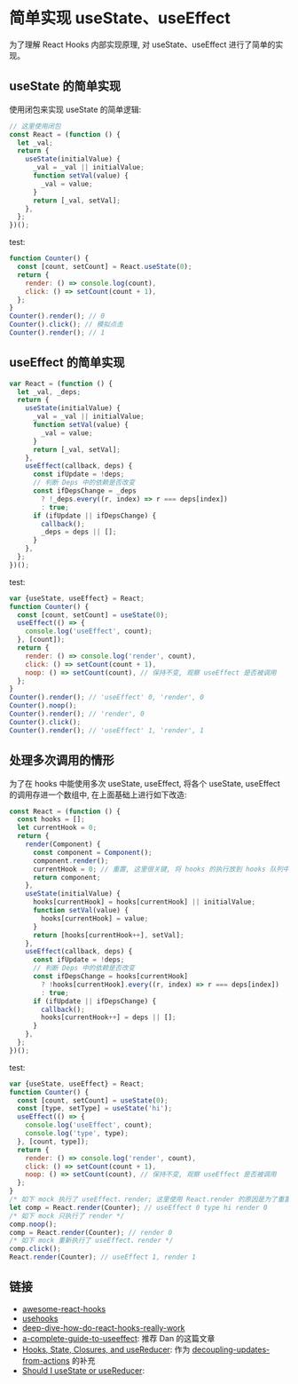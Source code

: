 # 简单实现 useState、useEffect

为了理解 React Hooks 内部实现原理, 对 useState、useEffect 进行了简单的实现。

## useState 的简单实现

使用闭包来实现 useState 的简单逻辑:

```js
// 这里使用闭包
const React = (function () {
  let _val;
  return {
    useState(initialValue) {
      _val = _val || initialValue;
      function setVal(value) {
        _val = value;
      }
      return [_val, setVal];
    },
  };
})();
```

test:

```js
function Counter() {
  const [count, setCount] = React.useState(0);
  return {
    render: () => console.log(count),
    click: () => setCount(count + 1),
  };
}
Counter().render(); // 0
Counter().click(); // 模拟点击
Counter().render(); // 1
```

## useEffect 的简单实现

```js
var React = (function () {
  let _val, _deps;
  return {
    useState(initialValue) {
      _val = _val || initialValue;
      function setVal(value) {
        _val = value;
      }
      return [_val, setVal];
    },
    useEffect(callback, deps) {
      const ifUpdate = !deps;
      // 判断 Deps 中的依赖是否改变
      const ifDepsChange = _deps
        ? !_deps.every((r, index) => r === deps[index])
        : true;
      if (ifUpdate || ifDepsChange) {
        callback();
        _deps = deps || [];
      }
    },
  };
})();
```

test:

```js
var {useState, useEffect} = React;
function Counter() {
  const [count, setCount] = useState(0);
  useEffect(() => {
    console.log('useEffect', count);
  }, [count]);
  return {
    render: () => console.log('render', count),
    click: () => setCount(count + 1),
    noop: () => setCount(count), // 保持不变, 观察 useEffect 是否被调用
  };
}
Counter().render(); // 'useEffect' 0, 'render', 0
Counter().noop();
Counter().render(); // 'render', 0
Counter().click();
Counter().render(); // 'useEffect' 1, 'render', 1
```

## 处理多次调用的情形

为了在 hooks 中能使用多次 useState, useEffect, 将各个 useState, useEffect 的调用存进一个数组中, 在上面基础上进行如下改造:

```js
const React = (function () {
  const hooks = [];
  let currentHook = 0;
  return {
    render(Component) {
      const component = Component();
      component.render();
      currentHook = 0; // 重置, 这里很关键, 将 hooks 的执行放到 hooks 队列中, 确保每次执行的顺序保持一致。
      return component;
    },
    useState(initialValue) {
      hooks[currentHook] = hooks[currentHook] || initialValue;
      function setVal(value) {
        hooks[currentHook] = value;
      }
      return [hooks[currentHook++], setVal];
    },
    useEffect(callback, deps) {
      const ifUpdate = !deps;
      // 判断 Deps 中的依赖是否改变
      const ifDepsChange = hooks[currentHook]
        ? !hooks[currentHook].every((r, index) => r === deps[index])
        : true;
      if (ifUpdate || ifDepsChange) {
        callback();
        hooks[currentHook++] = deps || [];
      }
    },
  };
})();
```

test:

```js
var {useState, useEffect} = React;
function Counter() {
  const [count, setCount] = useState(0);
  const [type, setType] = useState('hi');
  useEffect(() => {
    console.log('useEffect', count);
    console.log('type', type);
  }, [count, type]);
  return {
    render: () => console.log('render', count),
    click: () => setCount(count + 1),
    noop: () => setCount(count), // 保持不变, 观察 useEffect 是否被调用
  };
}
/* 如下 mock 执行了 useEffect、render; 这里使用 React.render 的原因是为了重置 currentHook 的值 */
let comp = React.render(Counter); // useEffect 0 type hi render 0
/* 如下 mock 只执行了 render */
comp.noop();
comp = React.render(Counter); // render 0
/* 如下 mock 重新执行了 useEffect、render */
comp.click();
React.render(Counter); // useEffect 1, render 1
```

## 链接

- [awesome-react-hooks](https://github.com/rehooks/awesome-react-hooks)
- [usehooks](https://github.com/gragland/usehooks)
- [deep-dive-how-do-react-hooks-really-work](https://www.netlify.com/blog/2019/03/11/deep-dive-how-do-react-hooks-really-work/)
- [a-complete-guide-to-useeffect](https://overreacted.io/a-complete-guide-to-useeffect/): 推荐 Dan 的这篇文章
- [Hooks, State, Closures, and useReducer](https://adamrackis.dev/state-and-use-reducer/): 作为 [decoupling-updates-from-actions](https://overreacted.io/a-complete-guide-to-useeffect/#decoupling-updates-from-actions) 的补充
- [Should I useState or useReducer](https://kentcdodds.com/blog/should-i-usestate-or-usereducer/):

